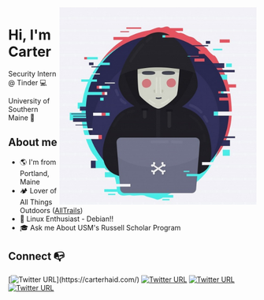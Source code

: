 <img align="right" width="400" height="400" src="https://github.com/Carter-Haid/Carter-Haid/blob/main/logo.jpg?raw=true"/>

# Hi, I'm Carter 

Security Intern @ Tinder  :computer:

University of Southern Maine :open_book:

## About me 
- :earth_americas: I'm from Portland, Maine
- :camping: Lover of All Things Outdoors ([AllTrails](https://www.alltrails.com/members/carter-haid-1?ref=header))
- :penguin: Linux Enthusiast - Debian!! 
- :mortar_board: Ask me About USM's Russell Scholar Program

## Connect :mailbox_with_no_mail:
[![Twitter URL](https://img.shields.io/twitter/url?color=%23fb3958&label=Website&logo=&logoColor=%23fb3958&style=flat-square&url=https%3A%2F%2Fwww.instagram.com%2Falejorc_)](https://carterhaid.com/)
[![Twitter URL](https://img.shields.io/twitter/url?color=%231DA1F2&label=Follow&logo=twitter&logoColor=%231DA1F2&style=flat-square&url=https%3A%2F%2Fwww.reddit.com%2Fuser%2FFatChicken277)](https://twitter.com/icansecurethat)
[![Twitter URL](https://img.shields.io/twitter/url?color=%230072b1&label=Connect&logo=linkedin&logoColor=%230072b1&style=flat-square&url=https%3A%2F%2Fwww.linkedin.com%2Fin%2Falejandro-ramirez-ciceros%2F)](https://www.linkedin.com/in/carterhaid/)
[![Twitter URL](https://img.shields.io/twitter/url?color=orange&label=My-Multi&logo=reddit&logoColor=orange&style=flat-square&url=https%3A%2F%2Fwww.reddit.com%2Fuser%2FFatChicken277)](https://www.reddit.com/user/throwawayphonereddit/m/computer_stuff/)
